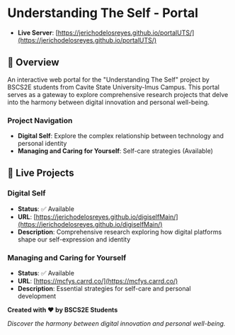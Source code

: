 # Understanding The Self - Portal
- **Live Server**: [https://jerichodelosreyes.github.io/portalUTS/](https://jerichodelosreyes.github.io/portalUTS/)
  
## 🌟 Overview

An interactive web portal for the "Understanding The Self" project by BSCS2E students from Cavite State University-Imus Campus. This portal serves as a gateway to explore comprehensive research projects that delve into the harmony between digital innovation and personal well-being.

### Project Navigation
- **Digital Self**: Explore the complex relationship between technology and personal identity
- **Managing and Caring for Yourself**: Self-care strategies (Available)

## 🎯 Live Projects

### Digital Self
- **Status**: ✅ Available
- **URL**: [https://jerichodelosreyes.github.io/digiselfMain/](https://jerichodelosreyes.github.io/digiselfMain/)
- **Description**: Comprehensive research exploring how digital platforms shape our self-expression and identity

### Managing and Caring for Yourself
- **Status**: ✅ Available
- **URL**: [https://mcfys.carrd.co/](https://mcfys.carrd.co/)
- **Description**: Essential strategies for self-care and personal development

**Created with ❤️ by BSCS2E Students**

*Discover the harmony between digital innovation and personal well-being.*
